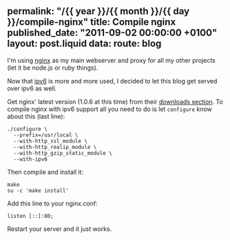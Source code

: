 permalink: "/{{ year }}/{{ month }}/{{ day }}/compile-nginx"
title: Compile nginx
published_date: "2011-09-02 00:00:00 +0100"
layout: post.liquid
data:
  route: blog
---
I'm using [nginx][] as my main webserver and proxy for all my other projects (let it be node.js or ruby things).

Now that [ipv6][] is more and more used, I decided to let this blog get served over ipv6 as well.

Get nginx' latest version (1.0.6 at this time) from their [downloads section][download].
To compile nginx with ipv6 support all you need to do is let `configure` know about this (last line):

    ./configure \
      --prefix=/usr/local \
      --with-http_ssl_module \
      --with-http_realip_module \
      --with-http_gzip_static_module \
      --with-ipv6

Then compile and install it:

    make
    su -c 'make install'

Add this line to your nginx.conf:

    listen [::]:80;

Restart your server and it just works.


[nginx]: http://nginx.org/en/
[download]: http://nginx.org/en/download.html
[ipv6]: http://en.wikipedia.org/wiki/Ipv6
